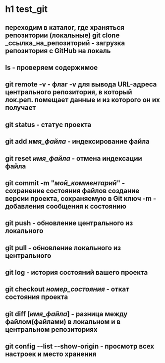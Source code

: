 ﻿h1 test_git
====================

переходим в каталог, где храняться репозитории (локальные)
	git clone _ссылка_на_репозиторий - загрузка репозитория с GitHub на локаль
---
ls - проверяем содержимое
---
git remote -v - флаг -v для вывода URL-адреса центрального репозитория, в который лок.реп. помещает данные и из которого он их получает
---
git status - статус проекта
---
git add _имя_файла_ - индексирование файла
---
git reset _имя_файла_ - отмена индексации файла
---
git commit -m "_мой_комментарий_" - сохранение состояния файлов создание версии проекта, сохраняемую в Git
		      ключ -m - добавления сообщения к состоянию
---
git push - обновление центрального из локального
---
git pull - обновление локального из центрального
---
git log - история состояний вашего проекта
---
git checkout _номер_состояния_ - откат состояния проекта
---
git diff [_имя_файла_] - разница между файлом(файлами) в локальном и в центральном репозиториях
---
git config --list --show-origin - просмотр всех настроек и место хранения
---
